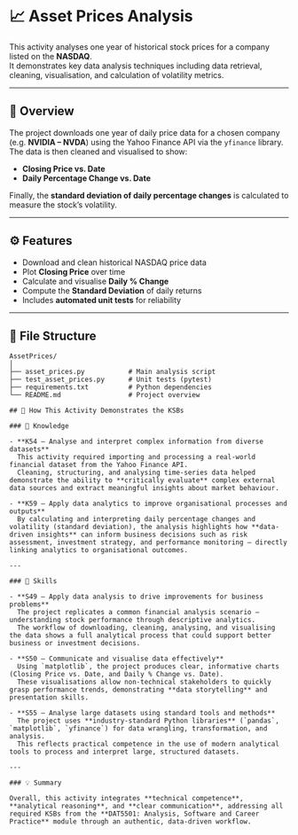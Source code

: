 # 📈 Asset Prices Analysis

This activity analyses one year of historical stock prices for a company listed on the **NASDAQ**.  
It demonstrates key data analysis techniques including data retrieval, cleaning, visualisation, and calculation of volatility metrics.

---

## 🧠 Overview

The project downloads one year of daily price data for a chosen company (e.g. **NVIDIA – NVDA**) using the Yahoo Finance API via the `yfinance` library.  
The data is then cleaned and visualised to show:

- **Closing Price vs. Date**
- **Daily Percentage Change vs. Date**

Finally, the **standard deviation of daily percentage changes** is calculated to measure the stock’s volatility.

---

## ⚙️ Features

- Download and clean historical NASDAQ price data  
- Plot **Closing Price** over time  
- Calculate and visualise **Daily % Change**  
- Compute the **Standard Deviation** of daily returns  
- Includes **automated unit tests** for reliability

---

## 🧩 File Structure

```text
AssetPrices/
│
├── asset_prices.py           # Main analysis script
├── test_asset_prices.py      # Unit tests (pytest)
├── requirements.txt          # Python dependencies
└── README.md                 # Project overview

## 🧩 How This Activity Demonstrates the KSBs

### 🧠 Knowledge

- **K54 – Analyse and interpret complex information from diverse datasets**  
  This activity required importing and processing a real-world financial dataset from the Yahoo Finance API.  
  Cleaning, structuring, and analysing time-series data helped demonstrate the ability to **critically evaluate** complex external data sources and extract meaningful insights about market behaviour.

- **K59 – Apply data analytics to improve organisational processes and outputs**  
  By calculating and interpreting daily percentage changes and volatility (standard deviation), the analysis highlights how **data-driven insights** can inform business decisions such as risk assessment, investment strategy, and performance monitoring — directly linking analytics to organisational outcomes.

---

### 🧰 Skills

- **S49 – Apply data analysis to drive improvements for business problems**  
  The project replicates a common financial analysis scenario — understanding stock performance through descriptive analytics.  
  The workflow of downloading, cleaning, analysing, and visualising the data shows a full analytical process that could support better business or investment decisions.

- **S50 – Communicate and visualise data effectively**  
  Using `matplotlib`, the project produces clear, informative charts (Closing Price vs. Date, and Daily % Change vs. Date).  
  These visualisations allow non-technical stakeholders to quickly grasp performance trends, demonstrating **data storytelling** and presentation skills.

- **S55 – Analyse large datasets using standard tools and methods**  
  The project uses **industry-standard Python libraries** (`pandas`, `matplotlib`, `yfinance`) for data wrangling, transformation, and analysis.  
  This reflects practical competence in the use of modern analytical tools to process and interpret large, structured datasets.

---

### 💡 Summary

Overall, this activity integrates **technical competence**, **analytical reasoning**, and **clear communication**, addressing all required KSBs from the **DAT5501: Analysis, Software and Career Practice** module through an authentic, data-driven workflow.
